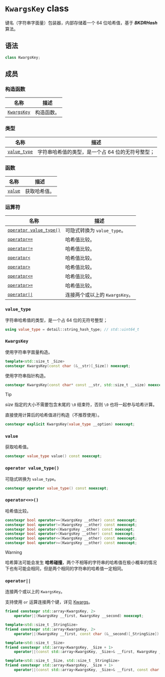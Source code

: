 # `KwargsKey` class

键名（字符串字面量）包装器，内部存储着一个 $64$ 位哈希值，基于 **_BKDRHash_** 算法。

## 语法
```cpp
class KwargsKey;
```

## 成员

### 构造函数

|名称|描述|
|-|-|
|[`KwargsKey`](#kwargskey)|构造函数。|

### 类型

|名称|描述|
|-|-|
|[`value_type`](#value_type)|字符串哈希值的类型，是一个占 $64$ 位的无符号整型；|

### 函数

|名称|描述|
|-|-|
|[`value`](#value)|获取哈希值。|

### 运算符

|名称|描述|
|-|-|
|[`operator value_type()`](#operator-value_type)|可隐式转换为 `value_type`。|
|[`operator==`](#operator)|哈希值比较。|
|[`operator!=`](#operator)|哈希值比较。|
|[`operator<`](#operator)|哈希值比较。|
|[`operator>`](#operator)|哈希值比较。|
|[`operator<=`](#operator)|哈希值比较。|
|[`operator>=`](#operator)|哈希值比较。|
|[`operator\|\|`](#operator-1)|连接两个或以上的 `KwargsKey`。|


### `value_type`

字符串哈希值的类型，是一个占 $64$ 位的无符号整型；

```cpp
using value_type = detail::string_hash_type; // std::uint64_t
```

### `KwargsKey`

使用字符串字面量构造。

```cpp
template<std::size_t _Size>
constexpr KwargsKey(const char (&__str)[_Size]) noexcept;
```

使用字符串指针构造。

```cpp
constexpr KwargsKey(const char* const __str, std::size_t __size) noexcept;
```

> [!TIP]
> $size$ 指定的大小不需要包含末尾的 `\0` 结束符，否则 `\0` 也将一起参与哈希计算。

直接使用计算后的哈希值进行构造（不推荐使用）。

```cpp
constexpr explicit KwargsKey(value_type __option) noexcept;
```


### `value`

获取哈希值。

```cpp
constexpr value_type value() const noexcept;
```

### `operator value_type()`

可隐式转换为 `value_type`。

```cpp
constexpr operator value_type() const noexcept;
```


### `operator<=>()`

哈希值比较。

```cpp
constexpr bool operator==(KwargsKey __other) const noexcept;
constexpr bool operator!=(KwargsKey __other) const noexcept;
constexpr bool operator<(KwargsKey __other) const noexcept;
constexpr bool operator>(KwargsKey __other) const noexcept;
constexpr bool operator<=(KwargsKey __other) const noexcept;
constexpr bool operator>=(KwargsKey __other) const noexcept;
```

> [!WARNING]
> 哈希算法可能会发生 **哈希碰撞**，两个不相等的字符串的哈希值在极小概率的情况下也有可能会相同，但是两个相同的字符串的哈希值一定相同。

### `operator||`

连接两个或以上的 `KwargsKey`。

支持使用 `or` 运算连接两个键，详见 [Kwargs](./Kwargs.md)。

```cpp
friend constexpr std::array<KwargsKey, 2>
    operator||(KwargsKey __first, KwargsKey __second) noexcept;

template<std::size_t _StringSize>
friend constexpr std::array<KwargsKey, 2>
    operator||(KwargsKey __first, const char (&__second)[_StringSize]) noexcept;

template<std::size_t _Size>
friend constexpr std::array<KwargsKey, _Size + 1>
    operator||(const std::array<KwargsKey, _Size>& __first, KwargsKey __second) noexcept;

template<std::size_t _Size, std::size_t _StringSize>
friend constexpr std::array<KwargsKey, _Size + 1>
    operator||(const std::array<KwargsKey, _Size>& __first, const char (&__second)[_StringSize]) noexcept;
```
